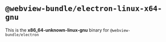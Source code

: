 # `@webview-bundle/electron-linux-x64-gnu`

This is the **x86_64-unknown-linux-gnu** binary for `@webview-bundle/electron`
